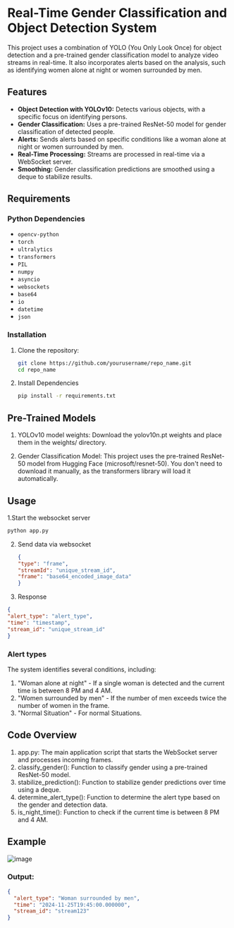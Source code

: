 # Real-Time Gender Classification and Object Detection System

This project uses a combination of YOLO (You Only Look Once) for object detection and a pre-trained gender classification model to analyze video streams in real-time. It also incorporates alerts based on the analysis, such as identifying women alone at night or women surrounded by men.

## Features
- **Object Detection with YOLOv10:** Detects various objects, with a specific focus on identifying persons.
- **Gender Classification:** Uses a pre-trained ResNet-50 model for gender classification of detected people.
- **Alerts:** Sends alerts based on specific conditions like a woman alone at night or women surrounded by men.
- **Real-Time Processing:** Streams are processed in real-time via a WebSocket server.
- **Smoothing:** Gender classification predictions are smoothed using a deque to stabilize results.

## Requirements

### Python Dependencies
- `opencv-python`
- `torch`
- `ultralytics`
- `transformers`
- `PIL`
- `numpy`
- `asyncio`
- `websockets`
- `base64`
- `io`
- `datetime`
- `json`

### Installation

1. Clone the repository:

   ```bash
   git clone https://github.com/yourusername/repo_name.git
   cd repo_name
   ```
2. Install Dependencies

   ```bash
   pip install -r requirements.txt
   ```
   
## Pre-Trained Models

1. YOLOv10 model weights: Download the yolov10n.pt weights and place them in the weights/ directory.

2. Gender Classification Model: This project uses the pre-trained ResNet-50 model from Hugging Face (microsoft/resnet-50). You don't need to download it manually,    as the transformers library will load it automatically.

## Usage

1.Start the websocket server
```bash
python app.py
```
2. Send data via websocket
    ```json
    {
    "type": "frame",
    "streamId": "unique_stream_id",
    "frame": "base64_encoded_image_data"
    }
   ```

4. Response
  ```json
{
  "alert_type": "alert_type",
  "time": "timestamp",
  "stream_id": "unique_stream_id"
}
```
### Alert types


The system identifies several conditions, including:

1. "Woman alone at night" - If a single woman is detected and the current time is between 8 PM and 4 AM.
2. "Women surrounded by men" - If the number of men exceeds twice the number of women in the frame.
3. "Normal Situation" - For normal Situations.

## Code Overview

1. app.py: The main application script that starts the WebSocket server and processes incoming frames.
2. classify_gender(): Function to classify gender using a pre-trained ResNet-50 model.
3. stabilize_prediction(): Function to stabilize gender predictions over time using a deque.
4. determine_alert_type(): Function to determine the alert type based on the gender and detection data.
5. is_night_time(): Function to check if the current time is between 8 PM and 4 AM.

## Example
![image](https://github.com/user-attachments/assets/324295f1-b941-42ea-ab05-0cf0ffcece06)
### Output:
```json
{
  "alert_type": "Woman surrounded by men",
  "time": "2024-11-25T19:45:00.000000",
  "stream_id": "stream123"
}
```




   

   
